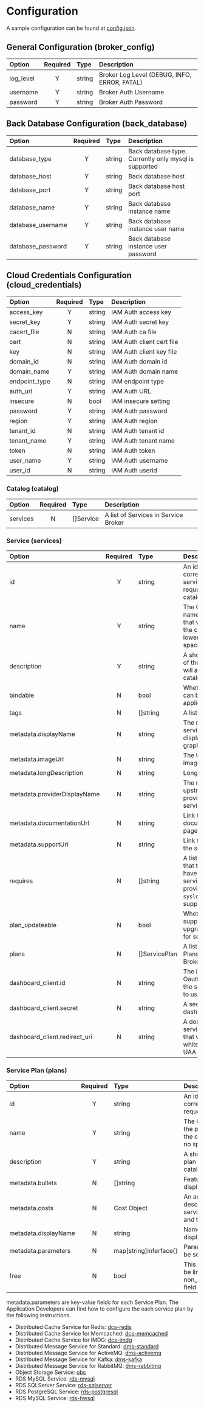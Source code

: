 # Configuration

A sample configuration can be found at [config.json](https://github.com/huaweicloud/huaweicloud-service-broker/blob/master/config.json).

## General Configuration (broker_config)

| Option     | Required | Type   | Description
|:-----------|:--------:|:------ |:-----------
| log_level  | Y        | string | Broker Log Level (DEBUG, INFO, ERROR, FATAL)
| username   | Y        | string | Broker Auth Username
| password   | Y        | string | Broker Auth Password

## Back Database Configuration (back_database)

| Option              | Required | Type   | Description
|:--------------------|:--------:|:------ |:-----------
| database_type       | Y        | string | Back database type. Currently only mysql is supported
| database_host       | Y        | string | Back database host
| database_port       | Y        | string | Back database host port
| database_name       | Y        | string | Back database instance name
| database_username   | Y        | string | Back database instance user name
| database_password   | Y        | string | Back database instance user password

## Cloud Credentials Configuration (cloud_credentials)

| Option                         | Required | Type    | Description
|:-------------------------------|:--------:|:------- |:-----------
| access_key                     | Y        | string  | IAM Auth access key
| secret_key                     | Y        | string  | IAM Auth secret key
| cacert_file                    | N        | string  | IAM Auth ca file
| cert                           | N        | string  | IAM Auth client cert file
| key                            | N        | string  | IAM Auth client key file
| domain_id                      | N        | string  | IAM Auth domain id
| domain_name                    | Y        | string  | IAM Auth domain name
| endpoint_type                  | N        | string  | IAM endpoint type
| auth_url                       | Y        | string  | IAM Auth URL
| insecure                       | N        | bool    | IAM insecure setting
| password                       | Y        | string  | IAM Auth password
| region                         | Y        | string  | IAM Auth region
| tenant_id                      | N        | string  | IAM Auth tenant id
| tenant_name                    | Y        | string  | IAM Auth tenant name
| token                          | N        | string  | IAM Auth token
| user_name                      | Y        | string  | IAM Auth username
| user_id                        | N        | string  | IAM Auth userid

### Catalog (catalog)

| Option   | Required | Type      | Description
|:---------|:--------:|:--------- |:-----------
| services | N        | []Service | A list of Services in Service Broker

### Service (services)

| Option                        | Required | Type          | Description
|:------------------------------|:--------:|:------------- |:-----------
| id                            | Y        | string        | An identifier used to correlate this service in future requests to the catalog
| name                          | Y        | string        | The CLI-friendly name of the service that will appear in the catalog. All lowercase, no spaces
| description                   | Y        | string        | A short description of the service that will appear in the catalog
| bindable                      | N        | bool          | Whether the service can be bound to applications
| tags                          | N        | []string      | A list of service tags
| metadata.displayName          | N        | string        | The name of the service to be displayed in graphical clients
| metadata.imageUrl             | N        | string        | The URL to an image
| metadata.longDescription      | N        | string        | Long description
| metadata.providerDisplayName  | N        | string        | The name of the upstream entity providing the actual service
| metadata.documentationUrl     | N        | string        | Link to documentation page for service
| metadata.supportUrl           | N        | string        | Link to support for the service
| requires                      | N        | []string      | A list of permissions that the user would have to give the service, if they provision it (only `syslog_drain` is supported)
| plan_updateable               | N        | bool          | Whether the service supports upgrade/downgrade for some plans
| plans                         | N        | []ServicePlan | A list of Service Plans in Service Broker
| dashboard_client.id           | N        | string        | The id of the Oauth2 client that the service intends to use
| dashboard_client.secret       | N        | string        | A secret for the dashboard client
| dashboard_client.redirect_uri | N        | string        | A domain for the service dashboard that will be whitelisted by the UAA to enable SSO

### Service Plan (plans)

| Option               | Required | Type                   | Description
|:---------------------|:--------:|:---------------------- |:-----------
| id                   | Y        | string                 | An identifier used to correlate this plan in future requests to the catalog
| name                 | Y        | string                 | The CLI-friendly name of the plan that will appear in the catalog. All lowercase, no spaces
| description          | Y        | string                 | A short description of the plan that will appear in the catalog
| metadata.bullets     | N        | []string               | Features of this plan, to be displayed in a bulleted-list
| metadata.costs       | N        | Cost Object            | An array-of-objects that describes the costs of a service, in what currency, and the unit of measure
| metadata.displayName | N        | string                 | Name of the plan to be display in graphical clients
| metadata.parameters  | N        | map[string]inferface{} | Parameters of the plan to be set for each Service Plan
| free                 | N        | bool                   | This field allows the plan to be limited by the non_basic_services_allowed field

metadata.parameters are key-value fields for each Service Plan.
The Application Developers can find how to configure the each service plan by the following instructions.

* Distributed Cache Service for Redis: [dcs-redis](https://github.com/huaweicloud/huaweicloud-service-broker/blob/master/docs/configuration/dcs-redis.md)
* Distributed Cache Service for Memcached: [dcs-memcached](https://github.com/huaweicloud/huaweicloud-service-broker/blob/master/docs/configuration/dcs-memcached.md)
* Distributed Cache Service for IMDG: [dcs-imdg](https://github.com/huaweicloud/huaweicloud-service-broker/blob/master/docs/configuration/dcs-imdg.md)
* Distributed Message Service for Standard: [dms-standard](https://github.com/huaweicloud/huaweicloud-service-broker/blob/master/docs/configuration/dms-standard.md)
* Distributed Message Service for ActiveMQ: [dms-activemq](https://github.com/huaweicloud/huaweicloud-service-broker/blob/master/docs/configuration/dms-activemq.md)
* Distributed Message Service for Kafka: [dms-kafka](https://github.com/huaweicloud/huaweicloud-service-broker/blob/master/docs/configuration/dms-kafka.md)
* Distributed Message Service for RabbitMQ: [dms-rabbitmq](https://github.com/huaweicloud/huaweicloud-service-broker/blob/master/docs/configuration/dms-rabbitmq.md)
* Object Storage Service: [obs](https://github.com/huaweicloud/huaweicloud-service-broker/blob/master/docs/configuration/obs.md)
* RDS MySQL Service: [rds-mysql](https://github.com/huaweicloud/huaweicloud-service-broker/blob/master/docs/configuration/rds-mysql.md)
* RDS SQLServer Service: [rds-sqlserver](https://github.com/huaweicloud/huaweicloud-service-broker/blob/master/docs/configuration/rds-sqlserver.md)
* RDS PostgreSQL Service: [rds-postgresql](https://github.com/huaweicloud/huaweicloud-service-broker/blob/master/docs/configuration/rds-postgresql.md)
* RDS MySQL Service: [rds-hwsql](https://github.com/huaweicloud/huaweicloud-service-broker/blob/master/docs/configuration/rds-hwsql.md)
